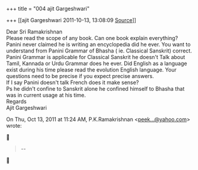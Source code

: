 +++
title = "004 ajit Gargeshwari"

+++
[[ajit Gargeshwari	2011-10-13, 13:08:09 [Source](https://groups.google.com/g/samskrita/c/7jyLy_x14eY)]]



Dear Sri Ramakrishnan  
Please read the scope of any book. Can one book explain everything? Panini never claimed he is writing an encyclopedia did he ever. You want to understand from Panini Grammar of Bhasha ( ie. Classical Sanskrit) correct. Panini Grammar is applicable for Classical Sanskrit he doesn't Talk about Tamil, Kannada or Urdu Grammar does he ever. Did English as a language exist during his time please read the evolution English language. Your questions need to be precise if you expect precise answers.  
If I say Panini doesn't talk French does it make sense?  
Ps he didn't confine to Sanskrit alone he confined himself to Bhasha that was in current usage at his time.  
Regards  
Ajit Gargeshwari  
  
  
  
  

On Thu, Oct 13, 2011 at 11:24 AM, P.K.Ramakrishnan \<[peek...@yahoo.com]()\> wrote:  



> --  



